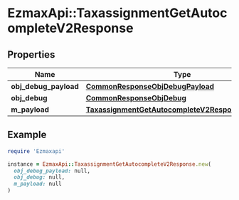 # EzmaxApi::TaxassignmentGetAutocompleteV2Response

## Properties

| Name | Type | Description | Notes |
| ---- | ---- | ----------- | ----- |
| **obj_debug_payload** | [**CommonResponseObjDebugPayload**](CommonResponseObjDebugPayload.md) |  |  |
| **obj_debug** | [**CommonResponseObjDebug**](CommonResponseObjDebug.md) |  | [optional] |
| **m_payload** | [**TaxassignmentGetAutocompleteV2ResponseMPayload**](TaxassignmentGetAutocompleteV2ResponseMPayload.md) |  |  |

## Example

```ruby
require 'Ezmaxapi'

instance = EzmaxApi::TaxassignmentGetAutocompleteV2Response.new(
  obj_debug_payload: null,
  obj_debug: null,
  m_payload: null
)
```

